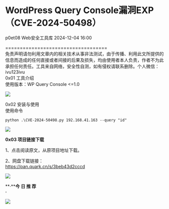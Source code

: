 #  WordPress Query Console漏洞EXP（CVE-2024-50498）   
p0et08  Web安全工具库   2024-12-04 16:00  
  
===================================  
免责声明请勿利用文章内的相关技术从事非法测试，由于传播、利用此文所提供的信息而造成的任何直接或者间接的后果及损失，均由使用者本人负责，作者不为此承担任何责任。工具来自网络，安全性自测，如有侵权请联系删除。个人微信：ivu123ivu  
0x01 工具介绍  
使用版本：WP Query Console <=1.0  
  
![](https://mmbiz.qpic.cn/sz_mmbiz_png/8H1dCzib3UibvSogXACrzLt5kpoHibcJhjia7d6JACnZdnwynsuAeHEdQoHshb3F5xxCPHc6nzQo6f1yX8A3NGjHOQ/640?wx_fmt=png&from=appmsg "")  
  
0x02 安装与使用  
使用命令  
```
python .\CVE-2024-50498.py 192.168.41.163 --query "id"
```  
  
![](https://mmbiz.qpic.cn/sz_mmbiz_png/8H1dCzib3UibvSogXACrzLt5kpoHibcJhjiaIUvf9sS19ddO4gqic2Bw0o6vuia4GicI5M0JroMiazyNwBTRLGOrpfu1dA/640?wx_fmt=png&from=appmsg "")  
  
**0x03 项目链接下载**  
  
1、点击阅读原文，从原项目地址下载。  
  
2、网盘下载链接：  
https://pan.quark.cn/s/3beb43d2cccd  
  
![](https://mmbiz.qpic.cn/sz_mmbiz_png/8H1dCzib3UibvSogXACrzLt5kpoHibcJhjiafAPG3j0qperRZPdKtZoU0NXzB0MEQvGtjCQ02l7Biceln2NFZYRdtibw/640?wx_fmt=png&from=appmsg "")  
  
  
  
**·****今 日 推 荐**  
**·**  
  
![](https://mmbiz.qpic.cn/mmbiz_jpg/8H1dCzib3Uibu7uX2oYjbbibndft14nzUMIoRia7UqCAgMXSZAu1iaBDWSWLLuFnyibwfOiaCLO7YXaC6qib8icgHXwoe3Q/640?wx_fmt=jpeg "")  
  
